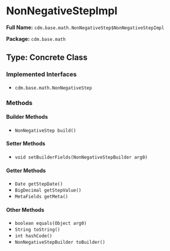 # NonNegativeStepImpl

**Full Name:** `cdm.base.math.NonNegativeStep$NonNegativeStepImpl`

**Package:** `cdm.base.math`

## Type: Concrete Class

### Implemented Interfaces

- `cdm.base.math.NonNegativeStep`

### Methods

#### Builder Methods

- `NonNegativeStep build()`

#### Setter Methods

- `void setBuilderFields(NonNegativeStepBuilder arg0)`

#### Getter Methods

- `Date getStepDate()`
- `BigDecimal getStepValue()`
- `MetaFields getMeta()`

#### Other Methods

- `boolean equals(Object arg0)`
- `String toString()`
- `int hashCode()`
- `NonNegativeStepBuilder toBuilder()`

